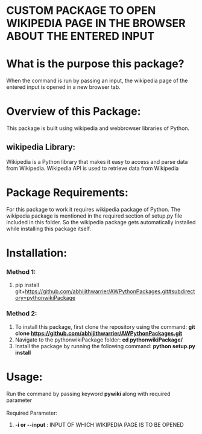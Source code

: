# CUSTOM PACKAGE TO OPEN WIKIPEDIA PAGE IN THE BROWSER ABOUT THE ENTERED INPUT

# What is the purpose this package?
When the command is run by passing an input, the wikipedia page of the entered input is opened in a new browser tab.

# Overview of this Package:
This package is built using wikipedia and webbrowser libraries of Python.

## wikipedia Library:
Wikipedia is a Python library that makes it easy to access and parse data from Wikipedia. Wikipedia API is used to retrieve data from Wikipedia

# Package Requirements:
For this package to work it requires wikipedia package of Python. The wikipedia package is mentioned in the required section of setup.py file included in this folder. So the wikipedia package gets automatically installed while installing this package itself.

# Installation:
### Method 1:
1. pip install git+https://github.com/abhijithwarrier/AWPythonPackages.git#subdirectory=pythonwikiPackage <br>
### Method 2:
1. To install this package, first clone the repository using the command: <b> git clone https://github.com/abhijithwarrier/AWPythonPackages.git </b>
2. Navigate to the pythonwikiPackage folder: <b>cd pythonwikiPackage/ </b>
3. Install the package by running the following command: <b> python setup.py install </b>

# Usage:
Run the command by passing keyword <b> pywiki </b> along with required parameter <br><br>
Required Parameter:
1. <b> -i or --input </b>: INPUT OF WHICH WIKIPEDIA PAGE IS TO BE OPENED